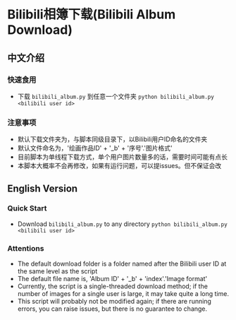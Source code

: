 # Bilibili相簿下载(Bilibili Album Download)

## 中文介绍

### 快速食用

- 下载 `bilibili_album.py` 到任意一个文件夹
    `python bilibili_album.py <bilibili user id>`

### 注意事项

- 默认下载文件夹为，与脚本同级目录下，以Bilibili用户ID命名的文件夹
- 默认文件命名为，'绘画作品ID' + '_b' + '序号'.'图片格式'
- 目前脚本为单线程下载方式，单个用户图片数量多的话，需要时间可能有点长
- 本脚本大概率不会再修改，如果有运行问题，可以提issues。但不保证会改

## English Version

### Quick Start

- Download `bilibili_album.py` to any directory
    `python bilibili_album.py <bilibili user id>`

### Attentions

- The default download folder is a folder named after the Bilibili user ID at the same level as the script
- The default file name is, 'Album ID' + '_b' + 'index'.'Image format'
- Currently, the script is a single-threaded download method; if the number of images for a single user is large, it may take quite a long time.
- This script will probably not be modified again; if there are running errors, you can raise issues, but there is no guarantee to change.
